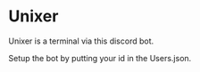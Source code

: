 # Unixer
Unixer is a terminal via this discord bot.

Setup the bot by putting your id in the Users.json.

